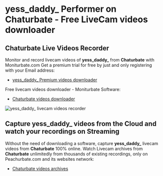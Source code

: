 # yess_daddy_ Performer on Chaturbate - Free LiveCam videos downloader

## Chaturbate Live Videos Recorder

Monitor and record livecam videos of **yess_daddy_** from **Chaturbate** with Moniturbate.com
Get a premium trial for free by just and only registering with your Email address:
* [yess_daddy_ Premium videos downloader](https://moniturbate.com/request-demo-licence-key.html)

Free livecam videos downloader - Moniturbate Software:
* [Chaturbate videos downloader](https://moniturbate.com/moniturbate-download-software.html)

![yess_daddy_ livecam videos recorder](https://peachurnet.com/templates/moniturbate-software.png)


## Capture yess_daddy_ videos from the Cloud and watch your recordings on Streaming

Without the need of downloading a software, capture **yess_daddy_** livecam videos from **Chaturbate** 100% online.
Watch Livecam archives from **Chaturbate** unlimitedly from thousands of existing recordings, only on Peachurbate.com and its websites network:
* [Chaturbate videos archives](https://peachurnet.com/)